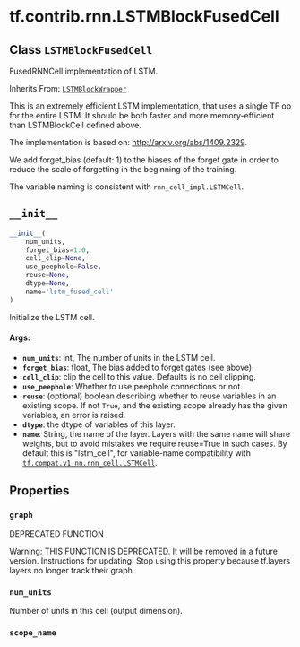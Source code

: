 <div itemscope itemtype="http://developers.google.com/ReferenceObject">
<meta itemprop="name" content="tf.contrib.rnn.LSTMBlockFusedCell" />
<meta itemprop="path" content="Stable" />
<meta itemprop="property" content="graph"/>
<meta itemprop="property" content="num_units"/>
<meta itemprop="property" content="scope_name"/>
<meta itemprop="property" content="__init__"/>
</div>

# tf.contrib.rnn.LSTMBlockFusedCell

## Class `LSTMBlockFusedCell`

FusedRNNCell implementation of LSTM.

Inherits From: [`LSTMBlockWrapper`](../../../tf/contrib/rnn/LSTMBlockWrapper.md)

<!-- Placeholder for "Used in" -->

This is an extremely efficient LSTM implementation, that uses a single TF op
for the entire LSTM. It should be both faster and more memory-efficient than
LSTMBlockCell defined above.

The implementation is based on: http://arxiv.org/abs/1409.2329.

We add forget_bias (default: 1) to the biases of the forget gate in order to
reduce the scale of forgetting in the beginning of the training.

The variable naming is consistent with `rnn_cell_impl.LSTMCell`.

<h2 id="__init__"><code>__init__</code></h2>

``` python
__init__(
    num_units,
    forget_bias=1.0,
    cell_clip=None,
    use_peephole=False,
    reuse=None,
    dtype=None,
    name='lstm_fused_cell'
)
```

Initialize the LSTM cell.


#### Args:


* <b>`num_units`</b>: int, The number of units in the LSTM cell.
* <b>`forget_bias`</b>: float, The bias added to forget gates (see above).
* <b>`cell_clip`</b>: clip the cell to this value. Defaults is no cell clipping.
* <b>`use_peephole`</b>: Whether to use peephole connections or not.
* <b>`reuse`</b>: (optional) boolean describing whether to reuse variables in an
  existing scope.  If not `True`, and the existing scope already has the
  given variables, an error is raised.
* <b>`dtype`</b>: the dtype of variables of this layer.
* <b>`name`</b>: String, the name of the layer. Layers with the same name will
  share weights, but to avoid mistakes we require reuse=True in such
  cases.  By default this is "lstm_cell", for variable-name compatibility
  with <a href="../../../tf/nn/rnn_cell/LSTMCell.md"><code>tf.compat.v1.nn.rnn_cell.LSTMCell</code></a>.



## Properties

<h3 id="graph"><code>graph</code></h3>

DEPRECATED FUNCTION

Warning: THIS FUNCTION IS DEPRECATED. It will be removed in a future version.
Instructions for updating:
Stop using this property because tf.layers layers no longer track their graph.

<h3 id="num_units"><code>num_units</code></h3>

Number of units in this cell (output dimension).


<h3 id="scope_name"><code>scope_name</code></h3>






